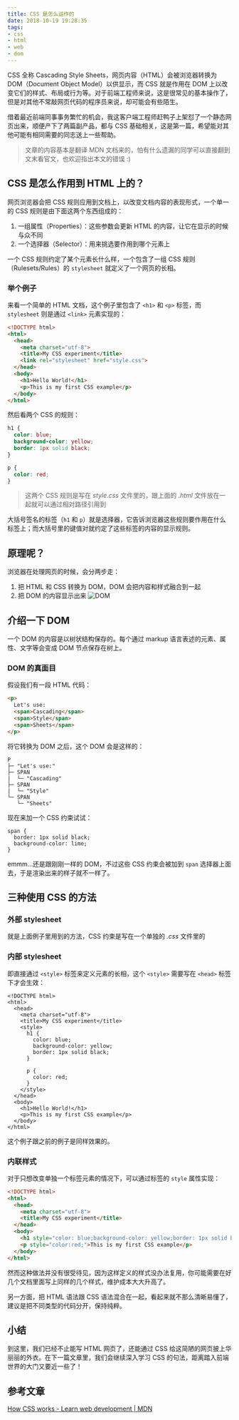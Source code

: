 ```yaml
---
title: CSS 是怎么运作的
date: 2018-10-19 19:28:35
tags:
- css
- html
- web
- dom
---
```


CSS 全称 Cascading Style Sheets，网页内容（HTML）会被浏览器转换为 DOM（Document Object Model）以供显示，而 CSS 就是作用在 DOM 上以改变它们的样式、布局或行为等。对于前端工程师来说，这是很常见的基本操作了，但是对其他不常敲网页代码的程序员来说，却可能会有些陌生。

借着最近前端同事事务繁忙的机会，我这客户端工程师赶鸭子上架怼了一个静态网页出来，顺便产下了两篇副产品，都与 CSS 基础相关，这是第一篇，希望能对其他可能有相同需要的同志送上一些帮助。

<!--more-->

> 文章的内容基本是翻译 MDN 文档来的，怕有什么遗漏的同学可以直接翻到文末看官文，也欢迎指出本文的错误 :)

## CSS 是怎么作用到 HTML 上的？

网页浏览器会把 CSS 规则应用到文档上，以改变文档内容的表现形式，一个单一的 CSS 规则是由下面这两个东西组成的：

1. 一组属性（Properties）：这些参数会更新 HTML 的内容，让它在显示的时候与众不同
2. 一个选择器（Selector）：用来挑选要作用到哪个元素上

一个 CSS 规则约定了某个元素长什么样，一个包含了一组 CSS 规则（Rulesets/Rules）的 `stylesheet` 就定义了一个网页的长相。

### 举个例子

来看一个简单的 HTML 文档，这个例子里包含了 `<h1>` 和 `<p>` 标签，而 `stylesheet` 则是通过 `<link>` 元素实现的：

```html
<!DOCTYPE html>
<html>
  <head>
    <meta charset="utf-8">
    <title>My CSS experiment</title>
    <link rel="stylesheet" href="style.css">
  </head>
  <body>
    <h1>Hello World!</h1>
    <p>This is my first CSS example</p>
  </body>
</html>
```

然后看两个 CSS 的规则：

```css
h1 {
  color: blue;
  background-color: yellow;
  border: 1px solid black;
}

p {
  color: red;
}
```

> 这两个 CSS 规则是写在 *style.css* 文件里的，跟上面的 *.html* 文件放在一起就可以通过相对路径引用到

大括号签名的标签（`h1` 和 `p`）就是选择器，它告诉浏览器这些规则要作用在什么标签上；而大括号里的键值对就约定了这些标签的内容的显示规则。

## 原理呢？

浏览器在处理网页的时候，会分两步走：

1. 把 HTML 和 CSS 转换为 DOM，DOM 会把内容和样式融合到一起
2. 把 DOM 的内容显示出来
   ![DOM](/uploads/How-CSS-works/D90AF498-F58B-4AEF-91B9-9E38F4863B92.png)

## 介绍一下 DOM

一个 DOM 的内容是以树状结构保存的。每个通过 markup 语言表述的元素、属性、文字等会变成 DOM 节点保存在树上。

### DOM 的真面目

假设我们有一段 HTML 代码：

```html
<p>
  Let's use:
  <span>Cascading</span>
  <span>Style</span>
  <span>Sheets</span>
</p>
```

将它转换为 DOM 之后，这个 DOM 会是这样的：

```
P
├─ "Let's use:"
├─ SPAN
|  └─ "Cascading"
├─ SPAN
|  └─ "Style"
└─ SPAN
   └─ "Sheets"
```

现在来加一个 CSS 约束试试：

```
span {
  border: 1px solid black;
  background-color: lime;
}
```

emmm…还是跟刚刚一样的 DOM，不过这些 CSS 约束会被加到 `span` 选择器上面去，于是渲染出来的样子就不一样了。

## 三种使用 CSS 的方法

### 外部 stylesheet

就是上面例子里用到的方法，CSS 约束是写在一个单独的 *.css* 文件里的

### 内部 stylesheet

即直接通过 `<style>` 标签来定义元素的长相，这个 `<style>` 需要写在 `<head>` 标签下才会生效：

```
<!DOCTYPE html>
<html>
  <head>
    <meta charset="utf-8">
    <title>My CSS experiment</title>
    <style>
      h1 {
        color: blue;
        background-color: yellow;
        border: 1px solid black;
      }

      p {
        color: red;
      }
    </style>
  </head>
  <body>
    <h1>Hello World!</h1>
    <p>This is my first CSS example</p>
  </body>
</html>
```

这个例子跟之前的例子是同样效果的。

### 内联样式

对于只想改变单独一个标签元素的情况下，可以通过标签的 `style` 属性实现：

```html
<!DOCTYPE html>
<html>
  <head>
    <meta charset="utf-8">
    <title>My CSS experiment</title>
  </head>
  <body>
    <h1 style="color: blue;background-color: yellow;border: 1px solid black;">Hello World!</h1>
    <p style="color:red;">This is my first CSS example</p>
  </body>
</html>
```

然而这种做法并没有很受待见，因为这样定义的样式没办法复用，你可能需要在好几个文档里面写上同样的几个样式，维护成本大大升高了。

另一方面，把 HTML 语法跟 CSS 语法混合在一起，看起来就不那么清晰易懂了，建议是把不同类型的代码分开，保持纯粹。

## 小结

到这里，我们已经不止能写 HTML 网页了，还能通过 CSS 给这简陋的网页披上华丽丽的外衣。在下一篇文章里，我们会继续深入学习 CSS 的句法，距离踏入前端世界的大门又要近一些了！

## 参考文章

[How CSS works - Learn web development | MDN](https://developer.mozilla.org/en-US/docs/Learn/CSS/Introduction_to_CSS/How_CSS_works)